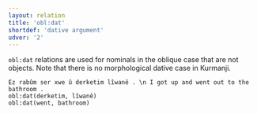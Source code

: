 ```yaml
---
layout: relation
title: 'obl:dat'
shortdef: 'dative argument'
udver: '2'
---
```


`obl:dat` relations are used for nominals in the oblique case that are not objects.
Note that there is no morphological dative case in Kurmanji.

~~~ sdparse
Ez rabûm ser xwe û derketim lîwanê . \n I got up and went out to the bathroom .
obl:dat(derketim, lîwanê)
obl:dat(went, bathroom)
~~~

<!-- Interlanguage links updated Út 9. května 2023, 20:04:28 CEST -->
